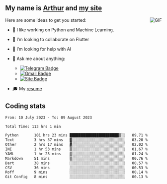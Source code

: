 
## My name is [Arthur](https://www.linkedin.com/in/arthur-novais-201420/) and [my site](https://arthurcn96.github.io/)

<!--
**Arthurcn96/Arthurcn96** is a ✨ _special_ ✨ repository because its `README.md` (this file) appears on your GitHub profile.
-->
<img align="right"  max-width="440" max-height="240" alt="GIF" src="https://raw.githubusercontent.com/Arthurcn96/Arthurcn96/master/helloThere.gif" />

Here are some ideas to get you started:

- 🤖 I like working on Python and Machine Learning.
- 👯 I’m looking to collaborate on Flutter
- 🤔 I’m looking for help with AI
- 💬 Ask me about anything:
    - [![Telegram Badge](https://img.shields.io/badge/-@Arthurcn9-0088cc?style=for-the-badge&logo=Telegram&logoColor=white)](https://t.me/Arthurcn9)
    - [![Gmail Badge](https://img.shields.io/badge/-@Arthurcn9-red?style=for-the-badge&logo=Gmail&logoColor=white)](mailto:Arthurcn96@gmail.com)
    - [![Site Badge](https://img.shields.io/badge/arthurcn96.github.io-informational?style=for-the-badge&logo=internetexplorer)](https://arthurcn96.github.io/)

- 🎓 My [resume](https://github.com/Arthurcn96/resume/blob/master/Resume_PT-BR.pdf)


## Coding stats
<!--START_SECTION:waka-->

```txt
From: 10 July 2023 - To: 09 August 2023

Total Time: 113 hrs 1 min

Python       101 hrs 23 mins ██████████████████████▒░░   89.71 %
Text         3 hrs 37 mins   ▓░░░░░░░░░░░░░░░░░░░░░░░░   03.20 %
Other        2 hrs 17 mins   ▓░░░░░░░░░░░░░░░░░░░░░░░░   02.02 %
INI          1 hr 53 mins    ▒░░░░░░░░░░░░░░░░░░░░░░░░   01.67 %
YAML         1 hr 23 mins    ▒░░░░░░░░░░░░░░░░░░░░░░░░   01.24 %
Markdown     51 mins         ▒░░░░░░░░░░░░░░░░░░░░░░░░   00.76 %
Dart         38 mins         ░░░░░░░░░░░░░░░░░░░░░░░░░   00.57 %
CSV          36 mins         ░░░░░░░░░░░░░░░░░░░░░░░░░   00.53 %
Roff         9 mins          ░░░░░░░░░░░░░░░░░░░░░░░░░   00.14 %
Git Config   8 mins          ░░░░░░░░░░░░░░░░░░░░░░░░░   00.13 %
```

<!--END_SECTION:waka-->
